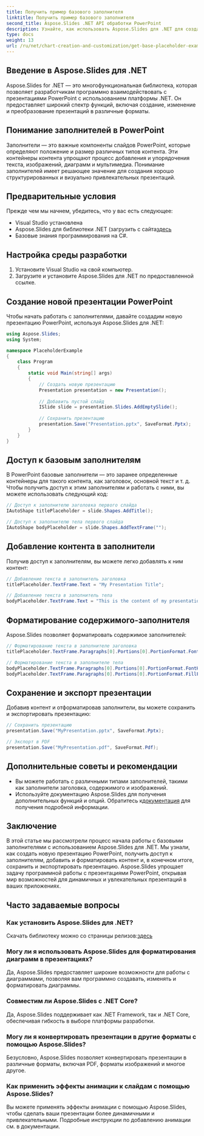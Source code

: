 ```yaml
---
title: Получить пример базового заполнителя
linktitle: Получить пример базового заполнителя
second_title: Aspose.Slides .NET API обработки PowerPoint
description: Узнайте, как использовать Aspose.Slides для .NET для создания динамических презентаций PowerPoint с базовыми заполнителями.
type: docs
weight: 13
url: /ru/net/chart-creation-and-customization/get-base-placeholder-example/
---
```


## Введение в Aspose.Slides для .NET

Aspose.Slides for .NET — это многофункциональная библиотека, которая позволяет разработчикам программно взаимодействовать с презентациями PowerPoint с использованием платформы .NET. Он предоставляет широкий спектр функций, включая создание, изменение и преобразование презентаций в различные форматы.

## Понимание заполнителей в PowerPoint

Заполнители — это важные компоненты слайдов PowerPoint, которые определяют положение и размер различных типов контента. Эти контейнеры контента упрощают процесс добавления и упорядочения текста, изображений, диаграмм и мультимедиа. Понимание заполнителей имеет решающее значение для создания хорошо структурированных и визуально привлекательных презентаций.

## Предварительные условия

Прежде чем мы начнем, убедитесь, что у вас есть следующее:

- Visual Studio установлена
-  Aspose.Slides для библиотеки .NET (загрузить с сайта[здесь](https://releases.aspose.com/slides/net)
- Базовые знания программирования на C#.

## Настройка среды разработки

1. Установите Visual Studio на свой компьютер.
2. Загрузите и установите Aspose.Slides для .NET по предоставленной ссылке.

## Создание новой презентации PowerPoint

Чтобы начать работать с заполнителями, давайте создадим новую презентацию PowerPoint, используя Aspose.Slides для .NET:

```csharp
using Aspose.Slides;
using System;

namespace PlaceholderExample
{
    class Program
    {
        static void Main(string[] args)
        {
            // Создать новую презентацию
            Presentation presentation = new Presentation();
            
            // Добавить пустой слайд
            ISlide slide = presentation.Slides.AddEmptySlide();
            
            // Сохранить презентацию
            presentation.Save("Presentation.pptx", SaveFormat.Pptx);
        }
    }
}
```

## Доступ к базовым заполнителям

В PowerPoint базовые заполнители — это заранее определенные контейнеры для такого контента, как заголовок, основной текст и т. д. Чтобы получить доступ к этим заполнителям и работать с ними, вы можете использовать следующий код:

```csharp
// Доступ к заполнителю заголовка первого слайда
IAutoShape titlePlaceholder = slide.Shapes.AddTitle();

// Доступ к заполнителю тела первого слайда
IAutoShape bodyPlaceholder = slide.Shapes.AddTextFrame("");
```

## Добавление контента в заполнители

Получив доступ к заполнителям, вы можете легко добавлять к ним контент:

```csharp
// Добавление текста в заполнитель заголовка
titlePlaceholder.TextFrame.Text = "My Presentation Title";

// Добавление текста в заполнитель тела
bodyPlaceholder.TextFrame.Text = "This is the content of my presentation.";
```

## Форматирование содержимого-заполнителя

Aspose.Slides позволяет форматировать содержимое заполнителей:

```csharp
// Форматирование текста в заполнителе заголовка
titlePlaceholder.TextFrame.Paragraphs[0].Portions[0].PortionFormat.FontHeight = 24;

// Форматирование текста в заполнителе тела
bodyPlaceholder.TextFrame.Paragraphs[0].Portions[0].PortionFormat.FontHeight = 16;
bodyPlaceholder.TextFrame.Paragraphs[0].Portions[0].PortionFormat.FillFormat.SolidFillColor.Color = Color.Black;
```

## Сохранение и экспорт презентации

Добавив контент и отформатировав заполнители, вы можете сохранить и экспортировать презентацию:

```csharp
// Сохранить презентацию
presentation.Save("MyPresentation.pptx", SaveFormat.Pptx);

// Экспорт в PDF
presentation.Save("MyPresentation.pdf", SaveFormat.Pdf);
```

## Дополнительные советы и рекомендации

- Вы можете работать с различными типами заполнителей, такими как заполнители заголовка, содержимого и изображений.
-  Используйте документацию Aspose.Slides для получения дополнительных функций и опций. Обратитесь к[документация](https://reference.aspose.com/slides/net) для получения подробной информации.

## Заключение

В этой статье мы рассмотрели процесс начала работы с базовыми заполнителями с использованием Aspose.Slides для .NET. Мы узнали, как создать новую презентацию PowerPoint, получить доступ к заполнителям, добавить и форматировать контент и, в конечном итоге, сохранить и экспортировать презентацию. Aspose.Slides упрощает задачу программной работы с презентациями PowerPoint, открывая мир возможностей для динамичных и увлекательных презентаций в ваших приложениях.

## Часто задаваемые вопросы

### Как установить Aspose.Slides для .NET?

 Скачать библиотеку можно со страницы релизов:[здесь](https://releases.aspose.com/slides/net)

### Могу ли я использовать Aspose.Slides для форматирования диаграмм в презентациях?

Да, Aspose.Slides предоставляет широкие возможности для работы с диаграммами, позволяя вам программно создавать, изменять и форматировать диаграммы.

### Совместим ли Aspose.Slides с .NET Core?

Да, Aspose.Slides поддерживает как .NET Framework, так и .NET Core, обеспечивая гибкость в выборе платформы разработки.

### Могу ли я конвертировать презентации в другие форматы с помощью Aspose.Slides?

Безусловно, Aspose.Slides позволяет конвертировать презентации в различные форматы, включая PDF, форматы изображений и многое другое.

### Как применить эффекты анимации к слайдам с помощью Aspose.Slides?

Вы можете применять эффекты анимации с помощью Aspose.Slides, чтобы сделать ваши презентации более динамичными и привлекательными. Подробные инструкции по добавлению анимации см. в документации.